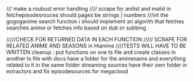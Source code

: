 /// make a roubust error handling
//// scrape for anilist and malid in fetchepisodesrouces
should pages be strings | numbers
///int the gogoganime search function i should implement an algorith that fetches searches anime or fetches info based on dub or subbing

/////CHECK FOR RETURNED DATA IN EACH FUNCTION
///// SCRAPE FOR RELATED ANIME AND SEASONS in Hianime
////TESTS WILL HAVE TO BE WRITTEN
cleanup : put functions on one ts file and create classes in another ts file with docs
have a folder for the animename and everything related to it in the same folder
streaming sources have their own folder in extractors and fix episodesources for megacloud
